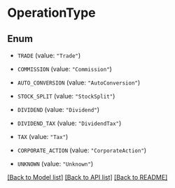 # OperationType

## Enum


* `TRADE` (value: `"Trade"`)

* `COMMISSION` (value: `"Commission"`)

* `AUTO_CONVERSION` (value: `"AutoConversion"`)

* `STOCK_SPLIT` (value: `"StockSplit"`)

* `DIVIDEND` (value: `"Dividend"`)

* `DIVIDEND_TAX` (value: `"DividendTax"`)

* `TAX` (value: `"Tax"`)

* `CORPORATE_ACTION` (value: `"CorporateAction"`)

* `UNKNOWN` (value: `"Unknown"`)


[[Back to Model list]](../README.md#documentation-for-models) [[Back to API list]](../README.md#documentation-for-api-endpoints) [[Back to README]](../README.md)


